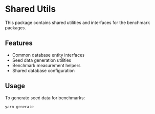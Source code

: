 # Shared Utils

This package contains shared utilities and interfaces for the benchmark packages.

## Features

- Common database entity interfaces
- Seed data generation utilities
- Benchmark measurement helpers
- Shared database configuration

## Usage

To generate seed data for benchmarks:

```bash
yarn generate
```
